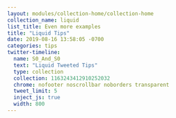 ```yaml
---
layout: modules/collection-home/collection-home
collection_name: liquid
list_title: Even more examples
title: "Liquid Tips"
date: 2019-08-16 13:58:05 -0700
categories: tips
twitter-timeline:
  name: S0_And_S0
  text: "Liquid Tweeted Tips"
  type: collection
  collection: 1163243412910252032
  chrome: nofooter noscrollbar noborders transparent
  tweet_limit: 5
  inject_js: true
  width: 800
---
```


